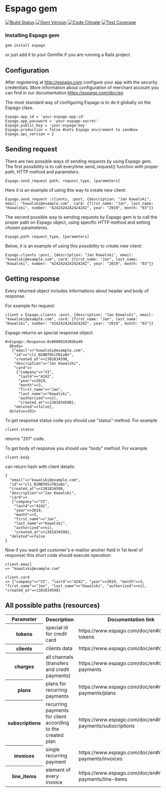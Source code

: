 Espago gem
======

[![Build Status](https://travis-ci.org/espago/espago.png?branch=master)](https://travis-ci.org/espago/espago)
[![Gem Version](https://badge.fury.io/rb/espago.svg)](http://badge.fury.io/rb/espago)
[![Code Climate](https://codeclimate.com/github/espago/espago/badges/gpa.svg)](https://codeclimate.com/github/espago/espago)
[![Test Coverage](https://codeclimate.com/github/espago/espago/badges/coverage.svg)](https://codeclimate.com/github/espago/espago)

### Installing Espago gem

    gem install espago

or just add it to your Gemfile if you are running a Rails project

## Configuration

After registering at <http://espago.com> configure your app with the security credentials. More information about configuration of merchant account you can find in our documentation <https://espago.com/doc/en>

The most standard way of configuring Espago is to do it globally on the Espago class.

    Espago.app_id = 'your-espago-app-id'
    Espago.app_password = 'your-espago-secret'
    Espago.public_key = 'your-espago-key'
    Espago.production = false #sets Espago enviroment to sandbox
    Espago.api_version = 2

## Sending request

There are two possible ways of sending requests by using Espago gem.
The first possibility is to call everytime send_request() function with proper path, HTTP method and parameters.

    Espago.send_request path, request_type, [parameters]

Here it is an example of using this way to create new client:

    Espago.send_request :clients, :post, {description: "Jan Kowalski", email: "kowalski@example.com", card: {first_name: "Jan", last_name: "Kowalski", number: "4242424242424242", year: "2019", month: "03"}}

The second possible way to sending requests by Espago gem is to call the proper path on Espago object, using specific HTTP method and setting chosen parameteres.

    Espago.path request_type, [parameters]

Below, it is an example of using this possibility to create new client:

    Espago.clients :post, {description: "Jan Kowalski", email: "kowalski@example.com", card: {first_name: "Jan", last_name: "Kowalski", number: "4242424242424242", year: "2019", month: "03"}}

## Getting response

Every returned object includes informations about header and body of response.

For example for request:

    client = Espago.clients :post, {description: "Jan Kowalski", email: "kowalski@example.com", card: {first_name: "Jan", last_name: "Kowalski", number: "4242424242424242", year: "2019", month: "03"}}

Espago returns an special response object:

    #<Espago::Response:0x000001038dba40
      @body=
       {"email"=>"kowalski@example.com",
        "id"=>"cli_N2NNf85cFB1xWs",
        "created_at"=>1381834598,
        "description"=>"Jan Kowalski",
        "card"=>
         {"company"=>"VI",
          "last4"=>"4242",
          "year"=>2019,
          "month"=>3,
          "first_name"=>"Jan",
          "last_name"=>"Kowalski",
          "authorized"=>nil,
          "created_at"=>1381834598},
        "deleted"=>false},
      @status=201>

To get response status code you should use "status" method.
For example

    client.status

returns "201" code.

To get body of response you should use "body" method.
For example

    client.body

can return hash with client details:

    {
      "email"=>"kowalski@example.com",
      "id"=>"cli_N2NNf85cFB1xWs",
      "created_at"=>1381834598,
      "description"=>"Jan Kowalski",
      "card"=>
       {"company"=>"VI",
        "last4"=>"4242",
        "year"=>2019,
        "month"=>3,
        "first_name"=>"Jan",
        "last_name"=>"Kowalski",
        "authorized"=>nil,
        "created_at"=>1381834598},
      "deleted"=>false
    }

Now if you want get customer's e-mail(or anoher field in 1st level of response) this short code should execute operation:

    client.email
    => "kowalski@example.com"

    client.card
    => {"company"=>"VI", "last4"=>"4242", "year"=>2019, "month"=>3, "first_name"=>"Jan", "last_name"=>"Kowalski", "authorized"=>nil, "created_at"=>1381834598}

## All possible paths (resources)

<table align="center">
<tr>
  <th>Parameter</th><th>Description</th><th>Documentation link</th>
</tr>
<tr>
  <th>tokens</th><td>special id for credit card</td><td>https://www.espago.com/doc/en#card-tokens</td>
</tr>
<tr>
  <th>clients</th><td>clients data</td><td>https://www.espago.com/doc/en#customers</td>
</tr>
<tr>
  <th>charges</th><td>all channels (transfers and credit payments)</td><td>https://www.espago.com/doc/en#card-payments</td>
</tr>
<tr>
  <th>plans</th><td>plans for recurring payments</td><td>https://www.espago.com/doc/en#recurring-payments/plans</td>
</tr>
<tr>
  <th>subscriptions</th><td>recurring payments for client according to the created plan</td><td>https://www.espago.com/doc/en#recurring-payments/subscriptions</td>
</tr>
<tr>
  <th>invoices</th><td>single recurring payment</td><td>https://www.espago.com/doc/en#recurring-payments/invoices</td>
</tr>
<tr>
  <th>line_items</th><td>element of every invoice</td><td>https://www.espago.com/doc/en#recurring-payments/line-items</td>
</tr>
</table>

